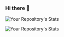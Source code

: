 ### Hi there 👋

![Your Repository's Stats](https://github-readme-stats.vercel.app/api?username=Your_GitHub_Username&show_icons=true)

![Your Repository's Stats](https://github-readme-stats.vercel.app/api/top-langs/?username=Your_GitHub_Username&theme=blue-green)



<!--
**JCouz/JCouz** is a ✨ _special_ ✨ repository because its `README.md` (this file) appears on your GitHub profile.

Here are some ideas to get you started:

- 🔭 I’m currently working on ...
- 🌱 I’m currently learning ...
- 👯 I’m looking to collaborate on ...
- 🤔 I’m looking for help with ...
- 💬 Ask me about ...
- 📫 How to reach me: ...
- 😄 Pronouns: ...
- ⚡ Fun fact: ...
-->
